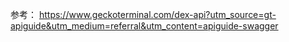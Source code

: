 参考：
https://www.geckoterminal.com/dex-api?utm_source=gt-apiguide&utm_medium=referral&utm_content=apiguide-swagger